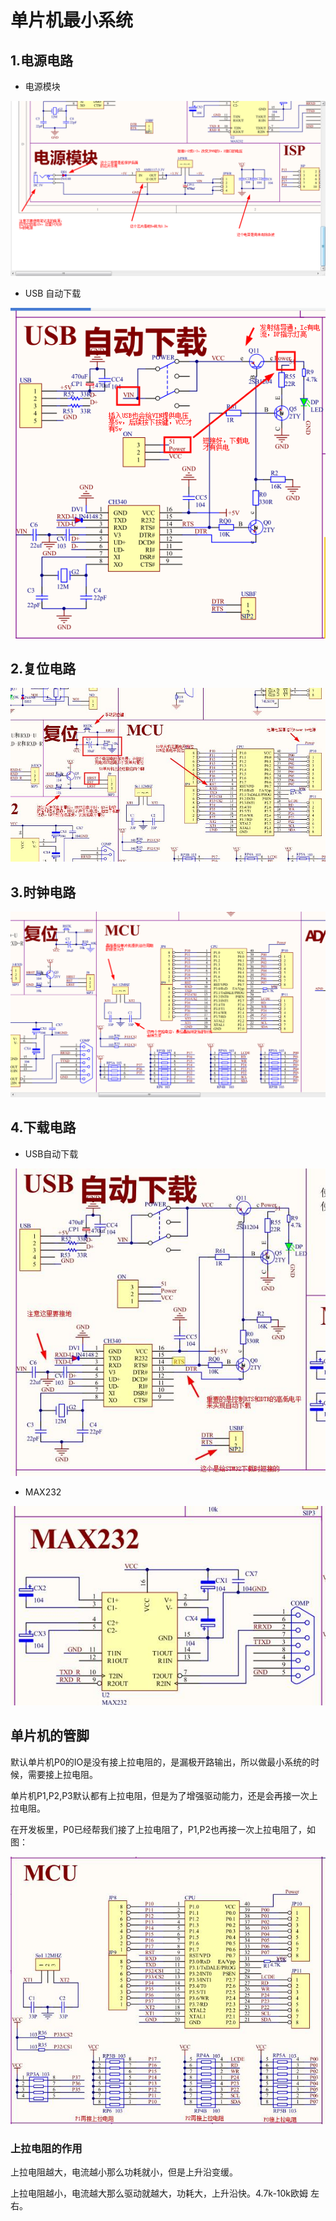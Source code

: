 # 单片机最小系统

## 1.电源电路

- 电源模块

![src](image/src1.png)

- USB 自动下载

![src2](image/src2.png)

## 2.复位电路

![rst1](image/rst1.jpg)


## 3.时钟电路

![jz1](image/jz1.png)

## 4.下载电路

- USB自动下载

![download1](image/download1.jpg)

- MAX232 

![download2](image/download2.jpg)


## 单片机的管脚

默认单片机P0的IO是没有接上拉电阻的，是漏极开路输出，所以做最小系统的时候，需要接上拉电阻。

单片机P1,P2,P3默认都有上拉电阻，但是为了增强驱动能力，还是会再接一次上拉电阻。

在开发板里，P0已经帮我们接了上拉电阻了，P1,P2也再接一次上拉电阻了，如图：

![download2](image/sldz.jpg)

### 上拉电阻的作用

上拉电阻越大，电流越小那么功耗就小，但是上升沿变缓。

上拉电阻越小，电流越大那么驱动就越大，功耗大，上升沿快。4.7k-10k欧姆 左右。